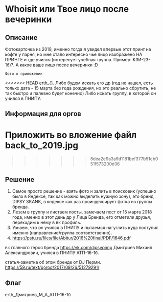 # Whoisit или Твое лицо после вечеринки
## Описание
Фотокарточка из 2019, именно тогда я увидел впервые этот принт на кофте у парня, но мне стало интересно чье лицо изображено НА ПРИНТЕ и где учился (интересует учебная группа. Пример: КЗИ-23-1б)?. А какое ваше лицо после вечеринки :D

```
Фото в приложении

```

<<<<<<< HEAD
erth_{}. Либо будем искать его др (год не нашел, есть только дата - 15 марта без года рождения, но это реально сбрутить, не так быстро и палевно будет конечно)
         Либо искать группу, в которой он учился в ПНИПУ.
## Информация для оргов
Приложить во вложение файл back_to_2019.jpg
=======
>>>>>>> 8dea2e9a3a9d1181bef377b51cb051f573200d06

## Решение
1. Самое просто решение - взять фото и залить в поисковик (успешно было в Яндексе, так как можно выделить нужную зону), это бренд DIPSY SKANK,
в яндексе как раз проиндексирует фотка из группы бренда.
2. Лезем в группу и листаем посты, замечаем пост от 15 марта 2018 года, именно в этот день др у Лица Бренда, его отметили друзья, переходим к нему в вк профиль.
3. Узнаем, что он учился в ПНИПУ и пытаемся нагуглить куда поступил именно (направление/группа соответственно).
4. https://pstu.ru/files/file/Abitur/2016%20final/PDF/1646.pdf


вк главного героя бренда https://vk.com/dipsypimp
Дмитриев Михаил Александрович, учился в ПНИПУ АТП-16-1б.

статья-заметка об этом бренде от DJ Перми. https://59.ru/text/gorod/2017/09/26/51279291/

## Флаг
erth_Дмитриев_М_А_АТП-16-1б
